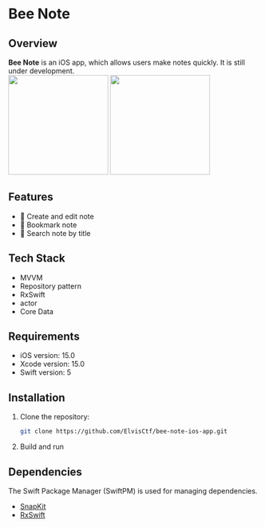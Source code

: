 # Bee Note

## Overview
**Bee Note** is an iOS app, which allows users make notes quickly.
It is still under development.<br/>
<img src="https://github.com/user-attachments/assets/2d4892ef-c5b5-467e-bea5-4c38edc7e989" width="200">
<img src="https://github.com/user-attachments/assets/b16c9f7b-42b3-4817-ba92-bb1eaa5c735e" width="200">


## Features
- 🔨 Create and edit note
- 🔨 Bookmark note
- 🔨 Search note by title

## Tech Stack
- MVVM
- Repository pattern
- RxSwift
- actor
- Core Data

## Requirements
- iOS version: 15.0
- Xcode version: 15.0
- Swift version: 5

## Installation
1. Clone the repository:
    ```bash
    git clone https://github.com/ElvisCtf/bee-note-ios-app.git
    ```
2. Build and run

## Dependencies
The Swift Package Manager (SwiftPM) is used for managing dependencies.
- [SnapKit](https://github.com/SnapKit/SnapKit)
- [RxSwift](https://github.com/ReactiveX/RxSwift)

